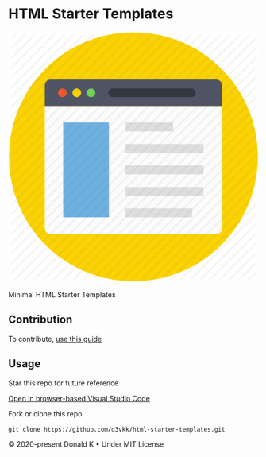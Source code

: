 # HTML Starter Templates

![Html Starter Templates](https://github.com/d3vkk/html-starter-templates/blob/master/html-starter-templates.png)

Minimal HTML Starter Templates

## Contribution

To contribute, [use this guide](https://github.com/d3vkk/open-source/blob/master/CONTRIBUTING.md)

## Usage

Star this repo for future reference

[Open in browser-based Visual Studio Code](https://vscode.dev//github/d3vkk/html-starter-templates)

Fork or clone this repo
```
git clone https://github.com/d3vkk/html-starter-templates.git
```

© 2020-present Donald K • Under MIT License

